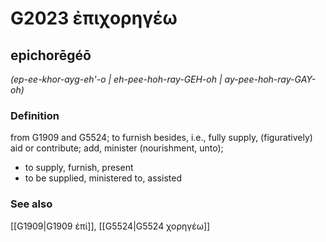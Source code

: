 # G2023 ἐπιχορηγέω

## epichorēgéō

_(ep-ee-khor-ayg-eh'-o | eh-pee-hoh-ray-GEH-oh | ay-pee-hoh-ray-GAY-oh)_

### Definition

from G1909 and G5524; to furnish besides, i.e., fully supply, (figuratively) aid or contribute; add, minister (nourishment, unto); 

- to supply, furnish, present
- to be supplied, ministered to, assisted

### See also

[[G1909|G1909 ἐπί]], [[G5524|G5524 χορηγέω]]
